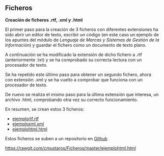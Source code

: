 ## Ficheros
**Creación de ficheros .rtf, .xml y .html**

El primer paso para la creación de 3 ficheros con diferentes extensiones ha sido abrir un editor de texto, escribir un código (en este caso un ejemplo de los apuntes del módulo de *Lenguaje de Marcas y Sistemas de Gestión de la Información*) y guardar el fichero como un documento de texto plano.

A continuación se ha modificado la extensión de dicho fichero a .rtf (anteriormente .txt) y se ha comprobado su correcta lectura con un procesador de texto.

Se ha repetido este último paso para obtener un segundo fichero, ahora con extensión .xml y se ha vuelto a comprobar que funciona con un procesador de texto.

De nuevo se realiza el mismo paso para la última extensión que interesa, un archivo .html, comprobando otra vez su correcto funcionamiento.

En resumen, se crean estos 3 ficheros:
* [ejemplortf.rtf](https://github.com/cmustaros/Ficheros/blob/master/ejemplortf.rtf)
* [ejemploxml.xml](https://github.com/cmustaros/Ficheros/blob/master/ejemploxml.xml)
* [ejemplohtml.html](https://github.com/cmustaros/Ficheros/blob/master/ejemplohtml.html)

Estos ficheros se suben a un repositorio en [Github](https://github.com/)

https://rawgit.com/cmustaros/Ficheros/master/ejemplohtml.html
